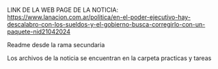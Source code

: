 LINK DE LA WEB PAGE DE LA NOTICIA:
 https://www.lanacion.com.ar/politica/en-el-poder-ejecutivo-hay-descalabro-con-los-sueldos-y-el-gobierno-busca-corregirlo-con-un-paquete-nid21042024

Readme desde la rama secundaria

Los archivos de la noticia se encuentran en la carpeta practicas y tareas